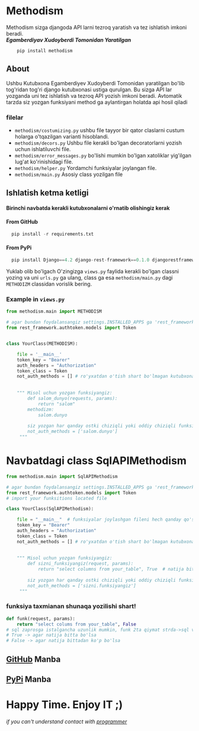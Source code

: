 # Methodism
Methodism sizga djangoda API larni tezroq yaratish va tez ishlatish imkoni beradi.  
***Egamberdiyav Xudoyberdi Tomonidan Yaratilgan***

```
    pip install methodism
```
## About
Ushbu Kutubxona Egamberdiyev Xudoyberdi Tomonidan yaratilgan bo'lib tog'ridan tog'ri django 
kutubxonasi ustiga qurulgan. Bu sizga API lar yozganda uni tez ishlatish va tezroq API yozish imkoni beradi.
Avtomatik tarzda siz yozgan funksiyani method ga aylantirgan holatda api hosil qiladi

### filelar
* ``methodism/costumizing.py``  ushbu file tayyor bir qator claslarni custum holarga o'tqazilgan varianti hisoblandi.  
* ``methodism/decors.py`` Ushbu file kerakli bo'lgan decoratorlarni yozish uchun ishlatiluvchi file.
* ``methodism/error_messages.py`` bo'lishi mumkin bo'lgan xatoliklar yig'ilgan lug'at ko'rinishidagi file.   
* ``methodism/helper.py`` Yordamchi funksiyalar joylangan file.   
* ``methodism/main.py`` Asosiy class yozilgan file



## Ishlatish ketma ketligi

#### Birinchi navbatda kerakli kutubxonalarni o'rnatib olishingiz kerak
#### From GitHub
``` python
  pip install -r requirements.txt
```  
#### From PyPi
``` python
  pip install Django==4.2 django-rest-framework==0.1.0 djangorestframework==3.14.0
```  

Yuklab olib bo'lgach O'zingizga  `views.py` faylida kerakli bo'lgan classni yozing va uni `urls.py` ga ulang,
class ga esa `methodism/main.py` dagi `METHODIZM` classidan vorislik bering.  
### Example in `views.py`


```python
from methodism.main import METHODISM

# agar bundan foydalansangiz settings.INSTALLED_APPS ga 'rest_framework.authtoken' ni qo'shib qo'ying
from rest_framework.authtoken.models import Token 


class YourClass(METHODISM):

    file = '__main__'
    token_key = "Bearer"
    auth_headers = "Authorization"
    token_class = Token
    not_auth_methods = [] # ro'yxatdan o'tish shart bo'lmagan kutubxonalarni qo'shib qo'ying
    
    
    """ Misol uchun yozgan funksiyangiz:
        def salom_dunyo(requests, params):
            return "salom"
        methodizm:
            salom.dunyo
        
        siz yozgan har qanday ostki chiziqli yoki oddiy chiziqli funksiyalar nuqta orqali avtomatik ajratiladi!
        not_auth_methods = ['salom.dunyo']
     """
```
# Navbatdagi class SqlAPIMethodism

```python
from methodism.main import SqlAPIMethodism

# agar bundan foydalansangiz settings.INSTALLED_APPS ga 'rest_framework.authtoken' ni qo'shib qo'ying
from rest_framework.authtoken.models import Token 
# import your funksitions located file

class YourClass(SqlAPIMethodism):

    file = "__main__"  # funksiyalar joylashgan fileni hech qanday qo'shimchalarsiz tanishitiring
    token_key = "Bearer"
    auth_headers = "Authorization"
    token_class = Token
    not_auth_methods = [] # ro'yxatdan o'tish shart bo'lmagan kutubxonalarni qo'shib qo'ying
    
    
    """ Misol uchun yozgan funksiyangiz:
        def sizni_funksiyangiz(request, params):
            return "select columns from your_table", True  # natija bitta bo'sa True ko'p bo'lsa False Qo'yiladi      
        
        siz yozgan har qanday ostki chiziqli yoki oddiy chiziqli funksiyalar nuqta orqali avtomatik ajratiladi!
        not_auth_methods = ['sizni.funksiyangiz']
     """

```

### funksiya taxmianan shunaqa yozilishi shart!
```python
def funk(request, params):
    return "select colums from your_table", False
# sql zaprosga istalgancha uzunlik mumkin, funk 2ta qiymat strda->sql va ikkinchisi Bool typiga ega bo'lishi kerak
# True -> agar natija bitta bo'lsa
# False -> agar natija bittadan ko'p bo'lsa
```

## [GitHub](https://github.com/xudikk/Methodism) Manba 
## [PyPi](https://pypi.org/project/methodism/) Manba

# Happy Time. Enjoy IT ;)

###### if you can't understand contact with [programmer](https://t.me/xudikk)

